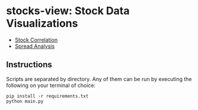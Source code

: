 # stocks-view: Stock Data Visualizations

- [Stock Correlation](/corr)
- [Spread Analysis](/spread)

## Instructions

Scripts are separated by directory. Any of them can be run by executing the following on your terminal of choice:

```shell
pip install -r requirements.txt
python main.py
```

